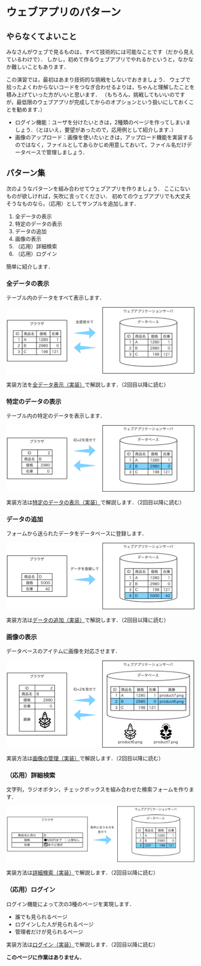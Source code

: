 # ウェブアプリのパターン

## やらなくてよいこと

みなさんがウェブで見るものは，すべて技術的には可能なことです（だから見えているわけで）．
しかし，初めて作るウェブアプリでやれるかというと，なかなか難しいこともあります．

この演習では，最初はあまり技術的な挑戦をしないでおきましょう．
ウェブで拾ったよくわからないコードをつなぎ合わせるよりは，ちゃんと理解したことを積み上げていった方がいいと思います．
（もちろん，挑戦してもいいのですが，最低限のウェブアプリが完成してからのオプションという扱いにしておくことを勧めます．）

* ログイン機能：ユーザを分けたいときは，2種類のページを作ってしまいましょう．（とはいえ，要望があったので，応用例として紹介します．）
* 画像のアップロード：画像を使いたいときは，アップロード機能を実装するのではなく，ファイルとしてあらかじめ用意しておいて，ファイル名だけデータベースで管理しましょう．

## パターン集

次のようなパターンを組み合わせてウェブアプリを作りましょう．
ここにないものが欲しければ，矢吹に言ってください．
初めてのウェブアプリでも大丈夫そうなものなら，（応用）としてサンプルを追加します．

1. 全データの表示
1. 特定のデータの表示
1. データの追加
1. 画像の表示
1. （応用）詳細検索
1. （応用）ログイン

簡単に紹介します．

### 全データの表示

テーブル内のデータをすべて表示します．

![](images/pattern1.png)

実装方法を[全データ表示（実装）](pattern-table.md)で解説します．（2回目以降に読む）

### 特定のデータの表示

テーブル内の特定のデータを表示します．

![](images/pattern2.png)

実装方法は[特定のデータの表示（実装）](pattern-id.md)で解説します．（2回目以降に読む）

### データの追加

フォームから送られたデータをデータベースに登録します．

![](images/pattern3.png)

実装方法は[データの追加（実装）](pattern-post.md)で解説します．（2回目以降に読む）

### 画像の表示

データベースのアイテムに画像を対応させます．

![](images/pattern4.png)

実装方法は[画像の管理（実装）](pattern-images.md)で解説します．（2回目以降に読む）

### （応用）詳細検索

文字列，ラジオボタン，チェックボックスを組み合わせた検索フォームを作ります．

![](images/pattern5.png)

実装方法は[詳細検索（実装）](pattern-detail.md)で解説します．（2回目以降に読む）

### （応用）ログイン

ログイン機能によって次の3種のページを実現します．

* 誰でも見られるページ
* ログインした人が見られるページ
* 管理者だけが見られるページ

実装方法は[ログイン（実装）](pattern-login.md)で解説します．（2回目以降に読む）

**このページに作業はありません．**